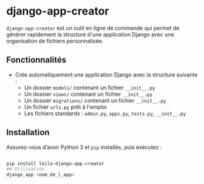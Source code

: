 # django-app-creator

`django-app-creator` est un outil en ligne de commande qui permet de générer rapidement la structure d'une application Django avec une organisation de fichiers personnalisée.

##  Fonctionnalités

- Crée automatiquement une application Django avec la structure suivante :
  - Un dossier `models/` contenant un fichier `__init__.py`
  - Un dossier `views/` contenant un fichier `__init__.py`
  - Un dossier `migrations/` contenant un fichier `__init__.py`
  - Un fichier `urls.py` prêt à l'emploi
  - Les fichiers standards : `admin.py`, `apps.py`, `tests.py`, `__init__.py`

##  Installation

Assurez-vous d’avoir Python 3 et `pip` installés, puis exécutez :

```bash

pip install leila-django-app-creator
## Utilisation
django_app <nom_de_l_app>